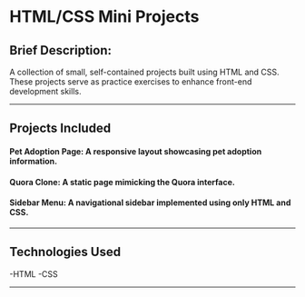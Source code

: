 # HTML/CSS Mini Projects

## Brief Description:
A collection of small, self-contained projects built using HTML and CSS. These projects serve as practice exercises to enhance front-end development skills.

---

## Projects Included

#### Pet Adoption Page: A responsive layout showcasing pet adoption information.

#### Quora Clone: A static page mimicking the Quora interface.

#### Sidebar Menu: A navigational sidebar implemented using only HTML and CSS.

---

## Technologies Used

-HTML
-CSS

---

